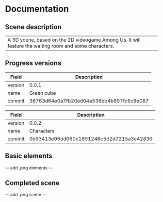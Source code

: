 # Documentation

## Scene description

<table>
<tr>
<td>
A 3D scene, based on the 2D videogame Among Us. It will feature the waiting room and some characters.
</td>
</tr>
</table>

## Progress versions

| Field   | Description                              |
| ------- | ---------------------------------------- |
| version | 0.0.1                                    |
| name    | Green cube                               |
| commit  | 36763d64e0a7fb20ed04a536bb4b897fc6c9e087 |

| Field   | Description                              |
| ------- | ---------------------------------------- |
| version | 0.0.2                                    |
| name    | Characters                               |
| commit  | 0b93413e96dd060c1891246c5d2d7215a3e42830 |

## Basic elements

-- add .png elements --

## Completed scene

-- add .png scene --
